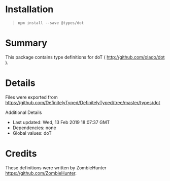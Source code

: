 # Installation
> `npm install --save @types/dot`

# Summary
This package contains type definitions for doT ( http://github.com/olado/dot ).

# Details
Files were exported from https://github.com/DefinitelyTyped/DefinitelyTyped/tree/master/types/dot

Additional Details
 * Last updated: Wed, 13 Feb 2019 18:07:37 GMT
 * Dependencies: none
 * Global values: doT

# Credits
These definitions were written by ZombieHunter <https://github.com/ZombieHunter>.
